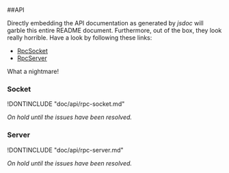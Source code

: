 ##API

Directly embedding the API documentation as generated by _jsdoc_ will garble this entire README document. Furthermore, out of the box, they look really horrible. Have a look by following these links:

* [RpcSocket](https://github.com/eriksank/rpc-websocket/blob/master/doc/api/rpc-socket.md)
* [RpcServer](https://github.com/eriksank/rpc-websocket/blob/master/doc/api/rpc-server.md)

What a nightmare!

### Socket

!DONTINCLUDE "doc/api/rpc-socket.md"

_On hold until the issues have been resolved._

### Server

!DONTINCLUDE "doc/api/rpc-server.md"

_On hold until the issues have been resolved._


